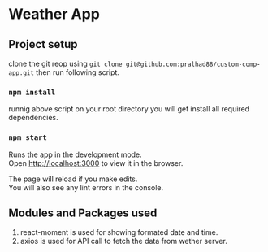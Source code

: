# Weather App

## Project setup

clone the git reop using `git clone git@github.com:pralhad88/custom-comp-app.git` then run following script.

### `npm install`

runnig above script on your root directory you will get install all required dependencies.

### `npm start`

Runs the app in the development mode.<br />
Open [http://localhost:3000](http://localhost:3000) to view it in the browser.

The page will reload if you make edits.<br />
You will also see any lint errors in the console.

## Modules and Packages used

1. react-moment is used for showing formated date and time.
2. axios is used for API call to fetch the data from wether server.
